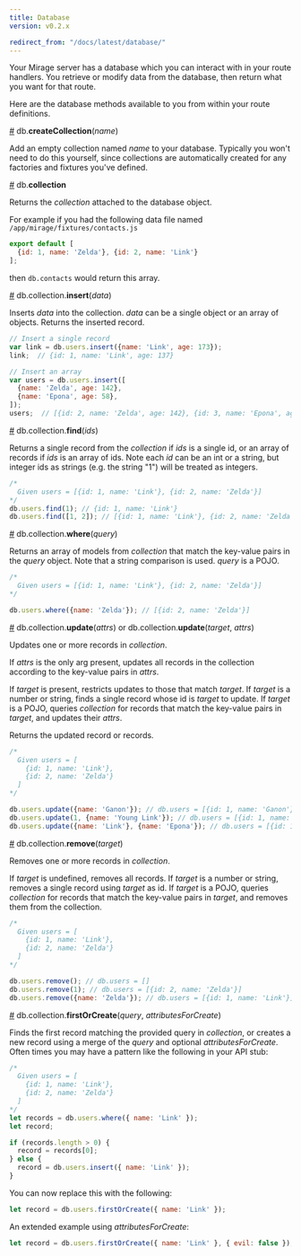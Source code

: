 ```yaml
---
title: Database
version: v0.2.x

redirect_from: "/docs/latest/database/"
---
```


Your Mirage server has a database which you can interact with in your route handlers. You retrieve or modify data from the database, then return what you want for that route.

Here are the database methods available to you from within your route definitions.

<a name="createCollection" href="#createCollection">#</a> db.<b>createCollection</b>(<i>name</i>)

Add an empty collection named *name* to your database. Typically you won't need to do this yourself, since collections are automatically created for any factories and fixtures you've defined.

<a name="collection" href="#collection">#</a> db.<b>collection</b>

Returns the *collection* attached to the database object.

For example if you had the following data file named `/app/mirage/fixtures/contacts.js`

```js
export default [
  {id: 1, name: 'Zelda'}, {id: 2, name: 'Link'}
];
```

then `db.contacts` would return this array.

<a name="insert" href="#insert">#</a> db.collection.<b>insert</b>(<i>data</i>)

Inserts *data* into the collection. *data* can be a single object or an array of objects. Returns the inserted record.

```js
// Insert a single record
var link = db.users.insert({name: 'Link', age: 173});
link;  // {id: 1, name: 'Link', age: 137}

// Insert an array
var users = db.users.insert([
  {name: 'Zelda', age: 142},
  {name: 'Epona', age: 58},
]);
users;  // [{id: 2, name: 'Zelda', age: 142}, {id: 3, name: 'Epona', age: 58}]
```

<a name="find" href="#find">#</a> db.collection.<b>find</b>(<i>ids</i>)

Returns a single record from the *collection* if *ids* is a single id, or an array of records if *ids* is an array of ids. Note each *id* can be an int or a string, but integer ids as strings (e.g. the string "1") will be treated as integers.

```js
/* 
  Given users = [{id: 1, name: 'Link'}, {id: 2, name: 'Zelda'}]
*/
db.users.find(1); // {id: 1, name: 'Link'}
db.users.find([1, 2]); // [{id: 1, name: 'Link'}, {id: 2, name: 'Zelda'}]
```
<a name="where" href="#where">#</a> db.collection.<b>where</b>(<i>query</i>)

Returns an array of models from *collection* that match the key-value pairs in the *query* object. Note that a string comparison is used. *query* is a POJO.

```js
/* 
  Given users = [{id: 1, name: 'Link'}, {id: 2, name: 'Zelda'}]
*/

db.users.where({name: 'Zelda'}); // [{id: 2, name: 'Zelda'}]
```

<a name="update" href="#update">#</a> db.collection.<b>update</b>(<i>attrs</i>) or db.collection.<b>update</b>(<i>target</i>, <i>attrs</i>)

Updates one or more records in *collection*. 

If *attrs* is the only arg present, updates all records in the collection according to the key-value pairs in *attrs*.

If *target* is present, restricts updates to those that match *target*. If *target* is a number or string, finds a single record whose id is *target* to update. If *target* is a POJO, queries *collection* for records that match the key-value pairs in *target*, and updates their *attrs*.

Returns the updated record or records.

```js
/* 
  Given users = [
    {id: 1, name: 'Link'},
    {id: 2, name: 'Zelda'}
  ]
*/

db.users.update({name: 'Ganon'}); // db.users = [{id: 1, name: 'Ganon'}, {id: 2, name: 'Ganon'}]
db.users.update(1, {name: 'Young Link'}); // db.users = [{id: 1, name: 'Young Link'}, {id: 2, name: 'Zelda'}]
db.users.update({name: 'Link'}, {name: 'Epona'}); // db.users = [{id: 1, name: 'Epona'}, {id: 2, name: 'Zelda'}]
```

<a name="remove" href="#remove">#</a> db.collection.<b>remove</b>(<i>target</i>)

Removes one or more records in *collection*.

If *target* is undefined, removes all records. If *target* is a number or string, removes a single record using *target* as id. If *target* is a POJO, queries *collection* for records that match the key-value pairs in *target*, and removes them from the collection.

```js
/* 
  Given users = [
    {id: 1, name: 'Link'},
    {id: 2, name: 'Zelda'}
  ]
*/

db.users.remove(); // db.users = []
db.users.remove(1); // db.users = [{id: 2, name: 'Zelda'}]
db.users.remove({name: 'Zelda'}); // db.users = [{id: 1, name: 'Link'}]
```

<a name="first-or-create" href="#first-or-create">#</a> db.collection.<b>firstOrCreate</b>(<i>query</i>, <i>attributesForCreate</i>)

Finds the first record matching the provided query in *collection*, or creates a new record using a merge of the *query* and optional *attributesForCreate*. Often times you may have a pattern like the following in your API stub:

```js
/* 
  Given users = [
    {id: 1, name: 'Link'},
    {id: 2, name: 'Zelda'}
  ]
*/
let records = db.users.where({ name: 'Link' });
let record;

if (records.length > 0) {
  record = records[0];
} else {
  record = db.users.insert({ name: 'Link' });
}
```

You can now replace this with the following:

```js
let record = db.users.firstOrCreate({ name: 'Link' });
```

An extended example using *attributesForCreate*:

```js
let record = db.users.firstOrCreate({ name: 'Link' }, { evil: false });
```
